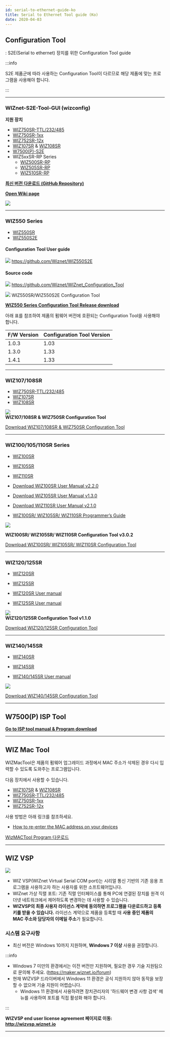 ```yaml
---
id: serial-to-ethernet-guide-ko
title: Serial to Ethernet Tool guide (Ko)
date: 2020-04-03
---
```


## Configuration Tool

: S2E(Serial to ethernet) 장치를 위한 Configuration Tool guide

:::info

S2E 제품군에 따라 사용하는 Configuration Tool이 다르므로 해당 제품에 맞는 프로그램을 사용해야 합니다.

:::


-----

### WIZnet-S2E-Tool-GUI (wizconfig)

**지원 장치**

  - [WIZ750SR-TTL/232/485](./WIZ750SR/WIZ750SR.md)
  - [WIZ750SR-1xx](./WIZ750SR-1xx-Series/WIZ750SR-1xx-Series.md)
  - [WIZ752SR-12x](./WIZ752SR-12x-Series/WIZ752SR-12x-Series.md)
  - [WIZ107SR](./WIZ107SR/wiz107sr.md) & [WIZ108SR](./WIZ108SR/wiz108sr.md)
  - [W7500(P)-S2E](../Pre-programmed-MCU/W7500P-S2E/W7500-P-S2E-EN.md)
  - WIZ5xxSR-RP Series
    - [WIZ500SR-RP](./WIZ5xxSR-RP-Series/WIZ500SR-RP/../WIZ500SR-RP/overview-en.md)
    - [WIZ505SR-RP](./WIZ5xxSR-RP-Series/WIZ505SR-RP/../WIZ505SR-RP/overview-en.md)
    - [WIZ510SR-RP](./WIZ5xxSR-RP-Series/WIZ510SR-RP/../WIZ510SR-RP/overview-en.md)
  <!-- - [WIZ510SSL](./WIZ510SSL/WIZ510SSL.md) -->


[**최신 버전 다운로드 (GitHub Repository)**](https://github.com/Wiznet/WIZnet-S2E-Tool-GUI/releases)

[**Open Wiki page**](https://github.com/Wiznet/WIZnet-S2E-Tool-GUI/wiki)


![](/img/products/wiz750sr/download/wizconfig_main_v1.0.0.png)


-----

### WIZ550 Series

  - [WIZ550SR](WIZ550SR/WIZ550SR.md)
  - [WIZ550S2E](WIZ550S2E/WIZ550S2E.md)

#### Configuration Tool User guide

![](/img/products/w5500/w5500_evb/icons/github.png)
https://github.com/Wiznet/WIZ550S2E

#### Source code

![](/img/products/w5500/w5500_evb/icons/github.png)
https://github.com/Wiznet/WIZnet_Configuration_Tool

![](/img/products/configtool/wiz550sr-configtool.png) WIZ550SR/WIZ550S2E
Configuration Tool

[**WIZ550 Series Configuration Tool Release download**](https://github.com/Wiznet/WIZnet_Configuration_Tool/releases)

아래 표를 참조하여 제품의 펌웨어 버전에 호환되는 Configuration Tool을 사용해야 합니다.

| F/W Version | Configuration Tool Version |
| ----------- | -------------------------- |
| 1.0.3       | 1.03                       |
| 1.3.0       | 1.33                       |
| 1.4.1       | 1.33                       |


-----

### WIZ107/108SR

<!-- *This tool will no longer be updated.* -->

  - [WIZ750SR-TTL/232/485](WIZ750SR/WIZ750SR.md)
  - [WIZ107SR](WIZ107SR/wiz107sr.md)
  - [WIZ108SR](WIZ108SR/wiz108sr.md)


![](/img/products/wiz750sr/usermanual/configtool_overview.png)  
**WIZ107/108SR & WIZ750SR Configuration Tool**

<a href="https://www.wiznet.io/wp-content/uploads/wiznethome/S2E%20Module/WIZ107_108SR/Utility/WIZ107_108_config_tool.zip" target="_blank">Download WIZ107/108SR & WIZ750SR Configuration Tool</a>  

-----

### WIZ100/105/110SR Series

  - [WIZ100SR](WIZ100SR/wiz100sr.md)
  - [WIZ105SR](WIZ105SR/wiz105sr.md)
  - [WIZ110SR](WIZ110SR/wiz110sr.md)

  - <a href="http://www.wiznet.io/wp-content/uploads/wiznethome/S2E%20Module/WIZ100-105-110SR/Document/WIZ100SR_UM_v220e.pdf" target="_blank">Download WIZ100SR User Manual v2.2.0</a>
  - <a href="http://www.wiznet.io/wp-content/uploads/wiznethome/S2E%20Module/WIZ100-105-110SR/Document/WIZ105SR_UM_v130e.pdf" target="_blank">Download WIZ105SR User Manual v1.3.0</a>
  - <a href="http://www.wiznet.io/wp-content/uploads/wiznethome/S2E%20Module/WIZ100-105-110SR/Document/WIZ110SR_UM_v210e.pdf" target="_blank">Download WIZ110SR User Manual v2.1.0</a>

- <a href="http://www.wiznet.io/wp-content/uploads/wiznethome/S2E%20Module/WIZ100-105-110SR/Document/WIZ1x0SR_AN_S2E-Programming-Guide_V030E.pdf" target="_blank">WIZ100SR/ WIZ105SR/ WIZ110SR Programmer’s Guide</a>

![](/img/products/configtool/wiz1xx_configtool.png)  

**WIZ100SR/ WIZ105SR/ WIZ110SR Configuration Tool v3.0.2**

<a href="/img/products/wiz110sr/WIZ1xxSR_Config.zip" target="_blank">Download WIZ100SR/ WIZ105SR/ WIZ110SR Configuration Tool</a>  

-----

### WIZ120/125SR

  - [WIZ120SR](WIZ120SR/wiz120sr.md)
  - [WIZ125SR](WIZ125SR/wiz125sr.md)

  - <a href="http://www.wiznet.io/wp-content/uploads/wiznethome/S2E%20Module/WIZ120_125SR/Document/WIZ120SR_UM_v110e.pdf" target="_blank">WIZ120SR User manual</a>
  - <a href="http://www.wiznet.io/wp-content/uploads/wiznethome/S2E%20Module/WIZ120_125SR/Document/WIZ125SR_User_Manual_EN_V1.0.pdf" target="_blank">WIZ125SR User manual</a>

![](/img/products/configtool/wiz12xsr_configtool.png)  
**WIZ120/125SR Configuration Tool v1.1.0**

<a href="http://www.wiznet.io/wp-content/uploads/wiznethome/S2E%20Module/WIZ120_125SR/Utility/WIZ12xSR_Config_V110.zip" target="_blank">Download WIZ120/125SR Configuration Tool</a>  

-----

### WIZ140/145SR

  - [WIZ140SR](WIZ140SR/wiz140sr.md)
  - [WIZ145SR](WIZ145SR/wiz145sr.md)

  - <a href="http://www.wiznet.io/wp-content/uploads/wiznethome/S2E%20Module/WIZ140_145SR/Document/WIZ14xSR_UM_v201e.pdf" target="_blank">WIZ140/145SR User manual</a>

![](/img/products/configtool/wiz140sr-configtool.png)

<a href="http://www.wiznet.io/wp-content/uploads/wiznethome/S2E%20Module/WIZ140_145SR/Utility/WIZ14xSRConfig_Rev1_7.zip" target="_blank">Download WIZ140/145SR Configuration Tool</a>  

-----

## W7500(P) ISP Tool

[**Go to ISP tool manual & Program download**](../iMCU/W7500/documents/appnote/How-to-use-ISP-tool.md)  

-----

## WIZ Mac Tool

WIZMacTool은 제품의 펌웨어 업그레이드 과정에서 MAC 주소가 삭제된 경우 다시 입력할 수 있도록 도와주는 프로그램입니다.

다음 장치에서 사용할 수 있습니다.

  - [WIZ107SR](./WIZ107SR/wiz107sr.md) & [WIZ108SR](./WIZ108SR/wiz108sr.md)
  - [WIZ750SR-TTL/232/485](./WIZ750SR/WIZ750SR.md)
  - [WIZ750SR-1xx](./WIZ750SR-1xx-Series/WIZ750SR-1xx-Series.md)
  - [WIZ752SR-12x](./WIZ752SR-12x-Series/WIZ752SR-12x-Series.md)

사용 방법은 아래 링크를 참조하세요.

- [How to re-enter the MAC address on your devices](WIZ750SR/Developers-Guide-EN.md#how-to-re-enter-the-mac-address-on-your-devices)

<a href="/img/products/wiz750sr/developers/restore-mac/wizmactool_v20151127.zip" target="_blank">WizMACTool Program 다운로드</a>  


-----

## WIZ VSP


![](/img/products/wiz750sr/usermanual/wiz_vsp.jpg) 

* WIZ VSP(WIZnet Virtual Serial COM port)는 시리얼 통신 기반의 기존 응용 프로그램을 사용하고자 하는 사용자를 위한 소프트웨어입니다.
* WIZnet 가상 직렬 포트: 기존 직렬 인터페이스를 통해 PC에 연결된 장치를 원격 이더넷 네트워크에서 제어하도록 변경하는 데 사용할 수 있습니다.
* **WIZVSP의 최종 사용자 라이선스 계약에 동의하면 프로그램을 다운로드하고 등록 키를 받을 수 있습니다.** 라이선스 계약으로 제품을 등록할 때 **사용 중인 제품의 MAC 주소와 담당자의 이메일 주소**가 필요합니다.


### 시스템 요구사항

* 최신 버전은 Windows 10까지 지원하며, **Windows 7 이상** 사용을 권장합니다.

:::info

* Windows 7 미만의 환경에서는 이전 버전만 지원하며, 필요한 경우 기술 지원팀으로 문의해 주세요. (https://maker.wiznet.io/forum)
* 현재 WIZVSP 드라이버에서 Windows 11 환경은 공식 지원하지 않아 동작을 보장할 수 없으며 기술 지원이 어렵습니다.
  * Windows 11 환경에서 사용하려면 장치관리자의 '하드웨어 변경 사항 검색' 메뉴를 사용하여 포트를 직접 활성화 해야 합니다.

:::


**WIZVSP end user license agreement 페이지로 이동:**  
**http://wizvsp.wiznet.io**

-----